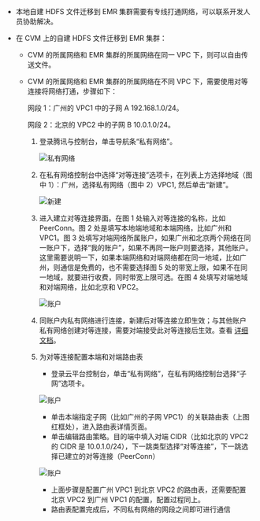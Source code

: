 - 本地自建 HDFS 文件迁移到 EMR 集群需要有专线打通网络，可以联系开发人员协助解决。

- 在 CVM 上的自建 HDFS 文件迁移到 EMR 集群：

    - CVM 的所属网络和 EMR 集群的所属网络在同一 VPC 下，则可以自由传送文件。
    - CVM 的所属网络和 EMR 集群的所属网络在不同 VPC 下，需要使用对等连接将网络打通，步骤如下：

        网段 1：广州的 VPC1 中的子网 A 192.168.1.0/24。

        网段 2：北京的 VPC2 中的子网 B 10.0.1.0/24。

        1. 登录腾讯与控制台，单击导航条“私有网络”。

            ![私有网络](https://mc.qcloudimg.com/static/img/19ed52a681611fc1ea76d3149db51b9c/6-3-2-1.png)

        2. 在私有网络控制台中选择“对等连接”选项卡，在列表上方选择地域（图中 1）：广州，选择私有网络（图中 2）VPC1, 然后单击“新建”。

            ![新建](https://mc.qcloudimg.com/static/img/7f805d799da907e4516ae80c9964779c/6-3-2-2.png)

        3. 进入建立对等连接界面。在图 1 处输入对等连接的名称，比如PeerConn。图 2 处是填写本地端地域和本端网络，比如广州和 VPC1。图 3 处填写对端网络所属账户，如果广州和北京两个网络在同一账户下，选择“我的账户”，如果不再同一账户则要选择，其他账户。这里需要说明一下，如果本端网络和对端网络都在同一地域，比如广州，则通信是免费的，也不需要选择图 5 处的带宽上限，如果不在同一地域，就要进行收费，同时带宽上限可选。在图 4 处填写对端地域和对端网络，比如北京和 VPC2。

            ![账户](https://mc.qcloudimg.com/static/img/048240b0fab28d71e0dde73892658b45/6-3-2-3.png)

        4. 同账户内私有网络进行连接，新建后对等连接立即生效；与其他账户私有网络创建对等连接，需要对端接受此对等连接后生效。查看 [详细文档](http://tce.fsphere.cn/document/product/215/5000)。

        5. 为对等连接配置本端和对端路由表

            - 登录云平台控制台，单击“私有网络”，在私有网络控制台选择“子网”选项卡。

            ![账户](https://mc.qcloudimg.com/static/img/1f8371adb83fd1e0532d820b981c7d4e/6-3-2-4.png)

            - 单击本端指定子网（比如广州的子网 VPC1）的关联路由表（上图红框处），进入路由表详情页面。
            - 单击编辑路由策略。目的端中填入对端 CIDR（比如北京的 VPC2 的 CIDR 是 10.0.1.0/24），下一跳类型选择“对等连接”，下一跳选择已建立的对等连接（PeerConn）

            ![账户](https://mc.qcloudimg.com/static/img/b613e5d130ef32f27b9dc9da5bbfde8d/6-3-2-5.png)

            - 上面步骤是配置广州 VPC1 到北京 VPC2 的路由表，还需要配置北京 VPC2 到广州 VPC1 的配置，配置过程同上。
            - 路由表配置完成后，不同私有网络的网段之间即可进行通信
